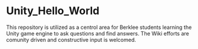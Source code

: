 # Unity_Hello_World
This repository is utilized as a centrol area for Berklee students learning the Unity game engine to ask questions and find answers. The Wiki efforts are comunity driven and constructive input is welcomed.
